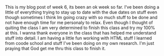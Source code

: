 This is my blog post of week 6, its been an ok week so far.
I've been doing a little of everything trying to 
stay up to date with the due dates on stuff even though
sometimes I think Im going crazy with so much stuff to be
done and not have enough time for me personaly to relax.
Even though I thought of quiting the class I am very 
determined to finish this class and try my 100% at this.
I wanna thank everyone in the class that has helped me
understand stuff into detail.
I am having a little fun working with HTML stuff I 
learned from coode school and stuff I've been doing
on my own research. I'm just praying that God get me thru
this class to finish it.
